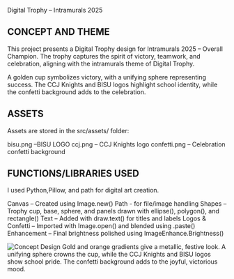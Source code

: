 Digital Trophy – Intramurals 2025

## CONCEPT AND THEME

This project presents a Digital Trophy design for Intramurals 2025 – Overall Champion.
The trophy captures the spirit of victory, teamwork, and celebration, aligning with the intramurals theme of Digital Trophy.

   A golden cup symbolizes victory, with a unifying sphere representing success. The CCJ Knights and BISU logos highlight school identity, while the confetti background adds to the celebration.


## ASSETS
Assets are stored in the src/assets/ folder:

bisu.png –BISU LOGO
ccj.png – CCJ Knights logo
confetti.png – Celebration confetti background

## FUNCTIONS/LIBRARIES USED
I used Python,Pillow, and path for digital art creation.

   Canvas – Created using Image.new()
   Path - for file/image handling
   Shapes – Trophy cup, base, sphere, and panels drawn with ellipse(), polygon(), and rectangle()
   Text – Added with draw.text() for titles and labels
   Logos & Confetti – Imported with Image.open() and blended using .paste()
   Enhancement – Final brightness polished using ImageEnhance.Brightness()



![Concept Design](src/assets/designRef.png)
  Gold and orange gradients give a metallic, festive look. A unifying sphere crowns the cup, while the CCJ Knights and BISU logos show school pride. The confetti background adds to the joyful, victorious mood.